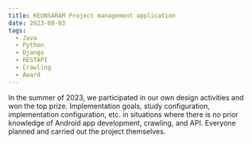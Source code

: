 ```yaml
---
title: KEUNSARAM Project management application
date: 2023-08-03
tags:
  - Java
  - Python
  - Django
  - RESTAPI
  - Crawling
  - Award
---
```


In the summer of 2023, we participated in our own design activities and won the top prize.
Implementation goals, study configuration, implementation configuration, etc. in situations where there is no prior knowledge of Android app development, crawling, and API.
Everyone planned and carried out the project themselves.

<!--more-->
